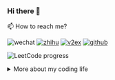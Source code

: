 ### Hi there 👋

📫 How to reach me?

![wechat](https://img.shields.io/static/v1?style=flat&label=wechat&message=zheeeng001&color=7BB32E&logo=wechat)
[![zhihu](https://img.shields.io/static/v1?style=flat&label=知乎&message=zheeeng&color=0084ff&logo=zhihu)](https://www.zhihu.com/people/zheeeng)
[![v2ex](https://img.shields.io/static/v1?style=flat&label=v2ex&message=sunjourney&labelColor=000)](https://v2ex.com/member/sunjourney)
[![github](https://img.shields.io/static/v1?style=flat&label=github&message=sunjourney&logo=github)](https://github.com/zheeeng)

![LeetCode progress](https://leetcode-badge.chyroc.cn/?name=zheeeng&refresh=true)

<details>
  <summary>More about my coding life</summary>

![Top Langs](https://github-readme-stats.vercel.app/api/top-langs/?username=zheeeng&layout=compact)

![Zheeeng's github stats](https://github-readme-stats.vercel.app/api?username=zheeeng&count_private=true&show_icons=true&theme=onedark)

<details>
